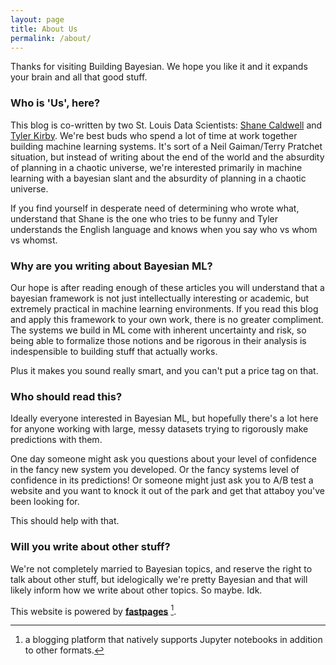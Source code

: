 ```yaml
---
layout: page
title: About Us
permalink: /about/
---
```


Thanks for visiting Building Bayesian. We hope you like it and it expands your brain and all that good stuff.

### Who is 'Us', here?

This blog is co-written by two St. Louis Data Scientists: [Shane Caldwell](https://github.com/SJCaldwell) and [Tyler Kirby](https://github.com/TylerKirby). We're best buds who spend a lot of time at work together building machine learning systems. It's sort of a Neil Gaiman/Terry Pratchet situation, but instead of writing about the end of the world and the absurdity of planning in a chaotic universe, we're interested primarily in machine learning with a bayesian slant and the absurdity of planning in a chaotic universe. 

If you find yourself in desperate need of determining who wrote what, understand that Shane is the one who tries to be funny and Tyler understands the English language and knows when you say who vs whom vs whomst.

### Why are you writing about Bayesian ML?

 Our hope is after reading enough of these articles you will understand that a bayesian framework is not just intellectually interesting or academic, but extremely practical in machine learning environments. If you read this blog and apply this framework to your own work, there is no greater compliment. The systems we build in ML come with inherent uncertainty and risk, so being able to formalize those notions and be rigorous in their analysis is indespensible to building stuff that actually works.

 Plus it makes you sound really smart, and you can't put a price tag on that. 

 ### Who should read this?

 Ideally everyone interested in Bayesian ML, but hopefully there's a lot here for anyone working with large, messy datasets trying to rigorously make predictions with them. 

 One day someone might ask you questions about your level of confidence in the fancy new system you developed. Or the fancy systems level of confidence in its predictions! Or someone might just ask you to A/B test a website and you want to knock it out of the park and get that attaboy you've been looking for. 

 This should help with that. 

 ### Will you write about other stuff? 

We're not completely married to Bayesian topics, and reserve the right to talk about other stuff, but idelogically we're pretty Bayesian and that will likely inform how we write about other topics. So maybe. Idk. 

This website is powered by **[fastpages](https://github.com/fastai/fastpages)** [^1].



[^1]:a blogging platform that natively supports Jupyter notebooks in addition to other formats.
